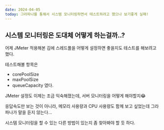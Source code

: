 ```yaml
---
date: 2024-04-05
today: 그라파나를 통해서 시스템 모니터링하면서 테스트하려고 했으나 보기좋게 실패!
---
```

## 시스템 모니터링은 도대체 어떻게 하는걸까..?

어제 JMeter 적용해본 김에 스레드풀을 어떻게 설정하면 좋을지도 테스트를 해보려고 했다.

테스트해볼 항목은
- corePoolSize
- maxPoolSize
- queueCapacity
였다.

JMeter 설정도 이제는 조금 익숙해졌는데, 서버 모니터링을 어떻게 해야할지😂

응답속도만 보는 것이 아니라, 메모리 사용량과 CPU 사용량도 함께 보고 싶었는데 그라파나가 말을 듣지 않는다...

시스템 모니터링을 할 수 있는 다른 방법이 있는지 좀 찾아봐야 할 듯 하다.